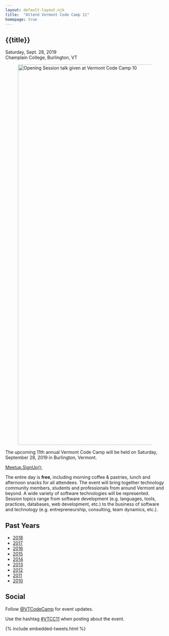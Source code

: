```yaml
---
layout: default-layout.njk
title:  "Attend Vermont Code Camp 11"
homepage: true
---
```


<section class="main">
<div class="section-content">

# {{title}}

<div class="text-large">
    Saturday, Sept. 28, 2019 <br/>
    Champlain College, Burlington, VT
</div>

<figure class="landing-image">
    <div class="img-wrap img-wrap-bg" style="--aspect-ratio:1200/649;">
        <img src="/assets/vtcc-event-1200px-optim.jpg" width="1200"
             alt="Opening Session talk given at Vermont Code Camp 10"/>
    </div>
</figure>

The upcoming 11th annual Vermont Code Camp will be held on Saturday, September 28, 2019 in Burlington, Vermont.

<a href="https://www.meetup.com/VTCode/events/261093250/" class="code cta">
    Meetup.SignUp<span class="text-muted" aria-hidden="true">();</span>
</a>


The entire day is **free**, including morning coffee & pastries, lunch and afternoon snacks for all attendees. The event will bring together technology community members, students and professionals from around Vermont and beyond. A wide variety of software technologies will be represented. Session topics range from software development (e.g. languages, tools, practices, databases, web development, etc.) to the business of software and technology (e.g. entrepreneurship, consulting, team dynamics, etc.).

</div>
</section>

<section class="past-years">
<div class="section-content">


## Past Years

* [2018](https://archive.vtcodecamp.org)
* [2017](https://archive.vtcodecamp.org/2017)
* [2016](https://archive.vtcodecamp.org/2016)
* [2015](https://archive.vtcodecamp.org/2015)
* [2014](https://archive.vtcodecamp.org/2014)
* [2013](https://archive.vtcodecamp.org/2013)
* [2012](https://archive.vtcodecamp.org/2012)
* [2011](https://archive.vtcodecamp.org/2011)
* [2010](https://archive.vtcodecamp.org/2010)


</div>
</section>


<section class="social">
<div class="section-content">

## Social

Follow [@VTCodeCamp](https://twitter.com/VTCodeCamp) for event updates.

Use the hashtag [#VTCC11](https://twitter.com/search?q=%23VTCC10) when posting about the event.

</div>
<div class="section-content section-content-wide">

{% include embedded-tweets.html %}

</div>
</section>
